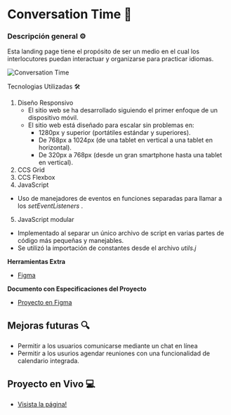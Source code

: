 # Conversation Time :speech_balloon:

### Descripción general ⚙️

Esta landing page tiene el propósito de ser un medio en el cual los interlocutores puedan interactuar y organizarse para practicar idiomas.

![Conversation Time]()

Tecnologias Utilizadas 🛠️

1. Diseño Responsivo
   - El sitio web se ha desarrollado siguiendo el primer enfoque de un dispositivo móvil.
   - El sitio web está diseñado para escalar sin problemas en:
     - 1280px y superior (portátiles estándar y superiores).
     - De 768px a 1024px (de una tablet en vertical a una tablet en horizontal).
     - De 320px a 768px (desde un gran smartphone hasta una tablet en vertical).
2. CCS Grid
3. CCS Flexbox
4. JavaScript

- Uso de manejadores de eventos en funciones separadas para llamar a los _setEventListeners_ .

5. JavaScript modular

- Implementado al separar un único archivo de script en varias partes de código más pequeñas y manejables.
- Se utilizó la importación de constantes desde el archivo _utils.j_

**Herramientas Extra**

- [Figma](https://figma.com/)

**Documento con Especificaciones del Proyecto**

- [Proyecto en Figma](https://www.figma.com/file/DTp0Ay2nLu0EiSn4SAgLj4/proyecto-hackathon?node-id=0%3A1&t=4p72vfrxNLMJgfSe-0)

## Mejoras futuras 🔍

- Permitir a los usuarios comunicarse mediante un chat en línea
- Permitir a los usurios agendar reuniones con una funcionalidad de calendario integrada.

## Proyecto en Vivo 💻

- [Visista la página!](https://andruuul.github.io/conversation-time/)
